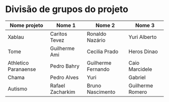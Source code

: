 # Divisão de grupos do projeto

Nome projeto | Nome 1 | Nome 2 | Nome 3
---|------|-----------|-----
Xablau | Caritos Tevez | Ronaldo Nazário | Yuri Alberto
Tome | Guilherme Ami | Cecilia Prado | Heros Dinao
Athletico Paranaense | Pedro Bahry | Guilherme Fernando | Caio Marcidele
Chama | Pedro Alves | Yuri | Gabriel
Autismo | Rafael Zacharkim | Bruno Nascimento | Guilherme Romero
